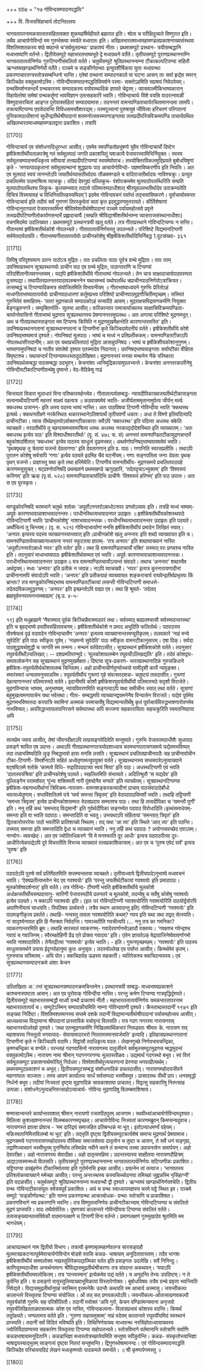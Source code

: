 +++
title = "१७ गोविन्दसम्पादनपद्धतिः"

+++
वि. विजयसिंहाचार्य तोटन्तिल्लयः

भागवतापरनामकसात्वतसंहितावक्ता शुकमहर्षिर्महीयते ब्रह्मरात इति। 
श्रोता च परीक्षिदुच्यते विष्णुरात इति। तथैव आचार्यगोविन्दो मम गुरुर्भक्त्या 
स्मर्यते मध्वरातः इति।
अखिलभारतमाध्वमहामण्डलप्रकाशनाख्यसंस्थया  विंशतिमशतकस्य 
षष्ठे  षष्ठान्ते  च‘सर्वमूलग्रन्थाः’  प्राकाश्यं  नीताः।  प्रथमसम्पुटे  प्रस्थान- 
त्रयीसम्बद्धानि मध्वभाष्याणि वर्तन्ते। द्वितीयेसम्पुटे महाभारतभाष्यभूते द्वे 
मध्वग्रथने  वर्तेते।  तृतीयसम्पुटे  पुराणप्रस्थाननाम्नि  भागवततात्पर्यनिर्णयः 
गुरुटिप्पणीसंवलितो वर्तते। चतुर्थेसम्पुटे श्रुतिप्रस्थाननाम्ना टीकाकल्पटिपण्या 
सहितौ  ऋग्भाष्यखण्डार्थनिर्णयौ  वर्तेते।  पञ्चमे  च  सङ्कीर्णग्रन्थाः 
इत्युपशीर्षिकया युताः मध्वग्रन्थाः प्रकरणाचारतन्त्रस्तोत्रसम्बन्धिनो भान्ति। 
एतेषां ग्रन्थानां सम्पादनकाले या घटना आसन् ताः सर्वा हृद्येव स्मरन् 
किञ्चिदेव  वक्तुकामोऽस्मि।  गोविन्दीयसम्पादनपद्धतिविमर्शने  परमा-
सक्तोऽहमिति सप्रश्रयं निवेदयेयम्।
ग्रन्थविमर्शनसन्दर्भे  ग्रन्थकारस्य  सम्पादकस्य  वयोवस्थादिकं  ज्ञायते 
चेद्वरम्।  व्यासवाल्मीकिभाष्यकारान्  विहायेतरेषां  समेषां  ग्रन्थकर्तॄणां 
भावविज्ञान एतत्सहकारि भवति। 
गोविन्दाचार्यः  विंशे  वयसि  वादरत्नावळीं  विष्णुदासरचितां  आङ्ग्ल 
पुरोवाक्संहितां सम्पादयामास। तदनन्तरं वामनपण्डिताचार्यरचितामानन्दमा
लामपि। तत्रत्याष्टिप्पण्य एवावेदयन्ति विविधसमयवैशारद्यम्। परमपूज्यानां 
पुरुषायुषं  जीवित्वा  हरिचरणं  परिगतानां  पुत्तिकामठाधीशानां 
सुधीन्द्रतीर्थश्रीपादानां शतमनोत्सवस्मरणाङ्गतया तत्वप्रदीपस्त्रिविक्रमपण्डि
ताचार्यग्रथितः  अखिलभारतमाध्वमहामण्डलद्वारा  प्रकाशितः।  तत्रापि 

[[170]]

गोविन्दाचार्य एव संशोधनादिधुरन्धर आसीत्। एवमेव स्वपण्डितोप्रभूषणो 
युवैव गोविन्दाचार्यो दिष्टेन हृषीकेशतीर्थीयताळपत्रेषु गतं सर्वमूलपाठं जगति 
प्रकाशयितुं यशःकायै पेजावरस्वामिभिर्नियुक्तः।
स्वस्य  सर्वमूलसम्पादनमधिकृत्य  स्वीयायां  तत्वप्रदीपटिप्पण्यां 
स्वयमेवोवाच। तस्योक्तिरविकलमुद्घ्रियते बुबोधयिषूणां कृते -
‘भगवत्पादकृतानां सर्वमूलग्रन्थानां शुद्धप्रायः पाठ आचार्यगोविन्दो-
पज्ञमाविष्करणीय इति नियतिः। अत एव मूलपाठं स्वयं जानन्तोऽपि 
जयतीर्थव्यासतीर्थादयः तौळवमण्डले च वादिराजतीर्थादयः नाविश्चक्रुः। 
प्रत्युत प्रचलितमेव पाठमाश्रित्य व्याचक्रुः। तदिदं देवगुह्यं यल्लिकुच-
वंशोपक्रममेव मूलपाठोपलब्धिरिति सम्प्रति मूलपाठोपलब्धिश्च लिकुच-
कुलसम्भवात्  तदात्वे  पलिमारुमठाधीशात्  श्रीरघुवल्लभतीर्थादेव 
उपाक्रम्यतेति विचित्रं विस्मयावहं च विधिनियतिरहस्यमिदम्’1
इदमेव  गोविन्दवचनं  पर्याप्तं  तद्भावाविष्करणे।  पूर्वाचार्यावमन्ता 
गोविन्दाचार्य  इति  तदीयं  सर्वं  गुणगणं  तिरस्कुर्वतां  सतां  कृत 
इदमुद्धरणमुत्तरायते।
कीर्तिशेषाणां गोविन्दानुरागवतां पेजावरस्वमिनां श्रीविश्वेशतीर्थश्रीपादानां 
पञ्चमे पर्यायमहोत्सवे प्रवृत्ते तत्वप्रदीपटिप्पणीलोकार्पणसन्दर्भे प्रह्लादाचार्यैः 
(सम्प्रति  श्रीविद्याश्रीशतीर्थनाम्ना  व्यासराजसंस्थानाधीशाः)  वचनमिदमेव 
उदलिख्यत।
प्रथमसम्पुटे प्रस्थानत्रयी खलु वर्तते। तत्र गीताप्रस्थाने गोविन्दटिप्पण्यः 
न सन्ति। गीताभाष्यं हृषीकेशतीर्थकोशे नोपलभ्यते। गीतातात्पर्यनिर्णयस्तु 
उपलभ्यते। परिशिष्टे विद्यमानटिप्पणी सर्वमेतदावेदयति। 
गीताभाष्यगीतातात्पर्ययोः प्राचीनकोशेषु  श्रीहृषीकेशतीर्थादिभिर्निबद्ध 
1.पुटसंख्या- ३६१

[[171]]

लिपिषु परिदृश्यमानः प्रतनः पाठोऽत्र मुद्रितः। ततः प्रचलिताः पाठाः पूर्वत्र 
ग्रन्थे मुद्रिताः। ततः परम् उपनिषत्प्रस्थान सूत्रप्रस्थानयोः प्राचीन पाठ एव 
ग्रन्थे मुद्रितः, पाठान्तराणि च टिप्पण्यां परिदर्शितानीत्यवगन्तव्यम्। यद्यपि 
हृषीकेशतीर्थीये गीताभाष्यं नोपलभ्यते। तेन चात्र साक्षादाचार्यपाठपरम्परा 
दुःसम्पद्या।  तथापीतरप्रतनतरपाठावलम्बननेन  यथासम्भवं  यथोपलब्धि 
चप्राचीनपाठनिर्णयोऽत्राक्रियत।  तत्सम्बद्धं  च  टिप्पण्यादिकमत्र 
संयोजितमिति विभावनीयम् ॥
गीताभाष्याध्ययने  गुरुभिः  प्रेरितोऽहं  माध्वगीताभाष्यतात्पर्ययोः 
प्राचीनपाठधारणां  कर्तुमप्रभव  परिशिष्टे  प्राचीनपाठमुद्रणौचितीमपृच्छम्। 
सस्मितं गुरुभिरेवं समाहितम्- ‘तात! मुद्रणकाले सम्पादकोऽहं रूप्यपीठे 
आसम्। मुद्रराक्षसविद्रावणकर्मणि नियुक्ता बेङ्गळूरुनगरे। सम्पृक्तिर्नाति-
सुलभा आसीत्। वारिकान्तार रामाचार्याख्यस्य साक्षात्त्रिविक्रमपण्डिता-
चार्यान्तेवासिनो गीताभाष्यं मुद्रणाय सूत्रप्रस्थानस्य प्रेषणानन्तरमुपलब्धः। 
अत अगत्या परिशिष्टे मुद्रणमभूत्। अथ च गीताप्रस्थानसङ्गता मम टिप्पण्यः 
किमिति न मुद्रणमुखमैक्षन्तेति कारणान्तरमस्ति’ इति।
उपनिषत्प्रस्थानगतानां  सूत्रप्रस्थानगतानां  च  टिप्पणीनां  कृते 
किञ्चिदावेदनीयं वर्तते। हृषीकेशतीर्थीये कोशे उपनिषद्भाष्यमात्रं दृश्यते। 
नोपनिषदां मूलपाठः। भाष्यं च माध्वं न प्रतिप्रतीककम्। वामनपण्डितटीकाऽपि 
नोपलब्धासीत्तदानीम्। अत एव यथाप्रचलितपाठं मुद्रिता आसन्नुपनिषदः। 
भाष्यं च हृषीकेशीयकोशानुगुणम्। भाष्याणामुपनिषदां च नातीव संश्लेषो 
दृश्यत  एतस्मादेव  निदानात्।  उपनिषद्भाष्यसङ्गताः  सर्वाष्टीका  वीक्षिता 
विमृष्टाश्च। यथासन्दर्भं टिप्पण्यामधस्तादुदलेखिषत। 
मुद्रणानन्तरं  मनसा  मन्थनेन  नैके  परिष्कारा  उपनिषदर्थसम्बद्धा 
पाठसम्बद्धा उदभूवन्। केचनांशाः ध्वनिमुद्रिकायामुपलभ्यन्ते। केचनांशा 
अनन्तरकालीनेषु गोविन्दीयटीकाटिप्पणीग्रन्थेषु दृष्यन्ते। वेद-वैदिकेषु गाढं 

[[172]]

चिन्तयतां विचारा मूलाधारं विना परिष्कारमर्हन्त्येव। गीतातात्पर्यसम्बद्ध-
न्यायदीपिकाख्यजयतीर्थटीकासङ्गता  सत्यनाथीयटिप्पणी  महत्तरं  साक्ष्यं 
वहत्यत्र ॥
कठवाक्यमेवं भवति- अजीर्यताममृतानामुपेत्य जीर्यन् मर्त्यः क्कधस्थः 
प्रजानन्-  इति  अस्य  पदस्य  भाष्यं  नास्ति।  अतः  पाठविषया  टिप्पणी 
गोविन्दीया भवति 
‘क्कथस्थ इत्यर्थः। क्कथनतीक्ष्णे नरकेस्थितः थकारस्थानेऽतिशयार्थे 
तृतीयवर्णो धकारः। अधा ते विष्णो इतिवदित्यादि प्राचीनटीका। व्यास
तीर्थप्रभृतयोऽर्वाक्तनटीकाकाराः  सर्वेऽपि  ‘क्काधस्थः’  इति  पठित्वा 
अधस्थः क्केति व्याचक्षते। वरदतीर्थीये तु च्छन्दसमभावमाश्रित्य धस्थः 
अधस्थः नरकाद्यदोदेशस्थित इति व्याख्यातम्। ‘अतः क्कधस्थ इत्येव 
पाठः’ इति विश्वाधीश्वरतीर्थाः’ (पॄ. सं. ४७८ स. सं)
अनन्तरं  वामनपण्डितटीकामुद्रणसन्दर्भे  बहुकोशदर्शितात्  ‘क्कधस्थ’ 
इत्येव पाठस्य साधुत्वं दृढमभवत्। अथर्वणोपनिषद्भाष्यवाक्यमेवं भवति। 
‘पृथक्पृथक् तु त्रेतायां यजन्ते देवतागणाः’ इति देवतागणान् इति प्र. 
पाठः। गणानिति स्वरसप्रतीतिः। तथाऽपि पुरातन कोशेषु सर्वत्रापि ‘गणाः’ 
इत्येव पठ्यते इदमिह चैवं घटनीयम्। गणाः सङ्गपतिता जनाः देवताः पृथक् 
पृथग् यजन्ते। प्राज्ञास्तु यथा कृते तथा हरिमेवेति। टिप्पणीयं वामनतीर्थीय-
मुद्रणसमये प्रचलितपाठग्रहे कारणमसूसुचत्। 
षट्प्रश्नोपनिषदि प्रथमप्रश्ने प्रथमखण्डे ऋगुदहारि,
‘तदेतदृचाऽभ्युक्तम्’ इति 
‘विश्वरूपं करिणम्’ इति ऋक् (पृ.सं. ५२०)
वामनपण्डिताचार्यादिभिः  प्राचीनैः  ‘विश्वरूपं  हरिणम्’  इति  पाठ 
उपात्तः। अतः स एव पुरस्कृतः। 

[[173]]

माण्डूकोपनिषदि चरमभागे चतुर्थः श्लोकः ‘अपूर्वोऽनन्तरोऽबाधोऽनपरः 
प्रणवोऽव्ययः इति। तत्रहि माध्वं भाष्यम्-
अपूर्वः कारणाभावान्नाशाभावादनन्तरः। 
परधीनस्थित्यभावादनपर उदाहृतः ॥
हृशीकेषतीर्थीयकोशस्थपाठे  गोविन्दटिप्पणी  भवति  ‘प्राचीनकोशेषु’ 
नाशाभावादनन्तकः।  परधीनस्थित्यभावादनन्तर  उदाहृतः  इति  पठ्यते। 
अर्थौचित्यं तु चिन्त्यम्। (पृ. स. ५२१)
गोविन्दाचार्याणां  मनसि  हृषीकेशतीर्थीयं  प्रमादेन  लिखितं  स्यात्। 
‘अनपरः  इत्यस्य  पदस्य  व्याख्यानस्याभावात्  इति।प्राचीनकोशे  खलु 
अनन्तरः इति शब्दो व्याख्यायत इति च। वामनपण्डितार्यव्याख्यानाध्ययना
नन्तरं  स्फुटतया  ज्ञातम्-  ‘तत्र  अनपरः’  इति  शब्दव्याख्यानं  नास्ति 
‘अपूर्वोऽनन्तरोऽबाधो नपरः’ इति वर्तत’ इति। तथा हि वामनपण्डिताचार्यो 
वक्ति’ तस्मात् परः प्रणवश्च नास्ति इति।
तदनुसारं माध्वभाष्यपाठः हृषीकेशतीर्थसम्मत एवं भवति। 
अपूर्वः कारणाभावान्नाशाभावादनन्तकः। 
पराधीनस्थित्यभावादनन्तर उदाहृतः॥
यत्र वामनपण्डितचार्योऽत्यन्तं संवदते। तथाच ‘अनन्तर’ शब्दस्यैव 
अर्थद्वयम्। मध्वः ‘अनपरः’ इति प्रतीकं न जग्राह। नाऽपि व्याचख्यौ। 
‘नपरः’ इत्यत्र कूरनारायणादीनां प्राचीनानामपि संवादोऽपि भवति। 
‘अनपरः’ इति प्रतीकग्राहं व्याख्यायतः शङ्कराचार्य राघवेन्द्रतीर्थप्रभृतयः 
किं  भ्रान्ताः?  तत्र  माण्डूकोपनिषद्भाष्य  वामनपण्डितटीकायां  लसन्ती 
गोविन्दटिप्पणी समाधत्ते- तदेतदविकलमुद्धरणम्। 
‘अनपरः’ इति इच्छन्तोऽपि ग्राह्या एव। 
तथा हि श्रूयते- ‘तदेतत् ब्रह्मपूर्वमनपरमनन्तमबाह्यम्’ (बृ.उ. ४-५-

[[174]]

१९) इति मधुब्राह्मणे ‘नैवास्मात् पूर्वकं किञ्चिन्नैवास्मादपरं तथा। सर्वस्माद् 
बाह्यतश्चासौ सर्वस्मादन्तरस्था’ इति च बृहद्भाष्ये हयग्रीवसंहितावचनम्। 
हृषीकेशतीर्थकोशे न प्रमाद अभूदिति फलितोर्थः। पदपाठस्य पौरुषेयत्वं 
दृढं वदावदेन गोविन्दाचार्येण ‘अनपरः’ इत्यस्य व्याख्यानान्तरमप्यूरीकृतम्। 
तलवकारे ‘नाहं मन्ये सुवेदेति’ इति पाठः स्वीकृतः पूर्वम्। ‘नाहमन्ये 
सुवेदेति’ पाठः स्वीकृतः वामनटीकानुसारम्। 
एषा दिक्। सर्वदा पाठशुद्धावर्थशुद्धौ च जागर्ति स्म तन्मनः। मन्थनं 
वर्तदेवाऽसीत्। 
सूत्रप्रस्थानं हृषीकेशकोशे वर्तते। तदनुसारं रघुवर्यतीर्थोऽप्यलिखत्। 
-- दशप्रमतिराण्मुदे। 
‘मूलकोशावलम्बेन  रघुवर्योऽलिखद्यतिः’  इति।  तदेवं  कोशद्वय-
समावलोकनेन  सह  सूत्रप्रस्थानं  मुद्रणमुखमैक्षत।  दिष्ट्या  सूत्र-प्रकरण-
भारतप्रस्थानादिकं  गुरुसन्निधाने  हृषीकेश-रघुवर्यतीर्थकोशावलम्बं 
चिन्तितम्।  अहो  प्राचीनाचीर्णपुण्योच्चयो  मामीदृशी  कार्ये  न्ययुङ्क्त। 
स्मारंस्मारं धन्यतामनुभवन्नस्मि। रघुवर्यतीर्थीयं गुरूणां गृहे संवत्सरदशक-
चतुष्टयं तावदासीत्। गुरूणां देहत्यागानन्तरं पलिमारुमठे वर्तते। इदानीमपि 
कोशौ हृषीकेशरघुवर्यतीर्थीयौ पलिमारुमठे सदृशौ विराजेते। 
मुद्रणविन्यासः 
भाष्यम्, अनुभाष्यम्, न्यायविवरणमिति सङ्गत्याऽपि यथा समीचीनः 
स्यात् तथा वर्तते। सूत्राणां बहुमुखत्वमनायासेन यथा भवेत्तथा। गीता-
सम्बद्धमपि  व्याख्यानद्वयमनेनैव  विन्यासेन  विराजते।  यद्येवं  पूर्वमेव 
मुद्रणमभविष्यत्तदा करपात्रि स्वामिनां अस्माकं परमाचार्येषु विद्यामान्यतीर्थेषु 
कृतं पूर्वाचार्यविरुद्धभाषणारोपणमेव नाभविष्यत्। अपसिद्धान्तापलापनिरसने 
सर्वमतस्था अपि सज्जना सहकारायिताः सहचक्रुरिति स्वमतनिष्ठाया अपि 

[[175]]

सत्यप्रेम ज्याय आसीत्, तेषां जीवनदीक्षाऽपि तत्प्रसङ्गवेदितेति सन्तुष्यते। 
गुरुभिः पेजावरमठाधीशैः सुधापाठ प्रसङ्गे श्रावित एष उदन्तः। अथाऽपि 
गीताप्रस्थानगतत्रयोदशाध्याय चरमभागपारायणसमये यद्येवमभविष्यत् तदा 
तन्नाभविष्यदिति लॄङ् निबद्धभावो हासः मनसि लसति।
सूत्रप्रस्थानं प्रचलितप्राचीनपाठैः सह प्राचीनार्वाचीन टीका-टिप्पणी-
विमर्शेनाऽपि सहितं अध्येतृणामत्युपयुक्तं वर्तते।
सूत्रप्रस्थानस्य सप्तमपत्रेऽनुव्याख्याने षट्षष्टितमे श्लोके ‘कामतो विधि-
रुद्रादिपददात्र्या स्वयं श्रिया’ इति पाठः। अधस्थटिप्पणी एवं भवति 
‘दातास्वयंश्रिया’ इति प्राचीनकोशेषु पठ्यते। स्खलितमिति संभाव्यते। 
अदितिश्रुतौ ‘स यद्यदेव’ इति पुल्लिङ्गेन परामर्शवत् ‘पुंभ्यः शक्तिमती नारी 
पुंशब्देनैव भण्यते’ इति व्याख्येयम्। 
सूत्रप्रस्थानटिप्पण्या  हृषीकेश-पद्मनाभतीर्थानां  त्रिविक्रम-नारायण- 
वामनशङ्करकव्यादीनां प्राचाम् पाठसंवादादेर्बोधो भवत्यध्येतॄणाम्। 
सप्तविंशतितमे  पत्रे  ‘घर्मा  समन्ता  त्रिवृतम्’  इति  वेदपदपाठविमर्शो 
भवति। तथाहि तट्टिप्पणी ‘समन्ता त्रिवृतम्’ इत्येव प्राचीनकोशसम्मतः 
वेदसप्रदाय सम्मतश्च पाठः। तथा हि तत्वदीपिका च ‘समन्तौ पूर्णौ’ इति। 
ननु तर्हि कथं ‘समन्ताद् विद्यमानौ’ इति गुर्वर्थदीपिका सङ्गम्येत पदपाठ 
विरोधादिति।इत्थंसमाधेयम्- समन्ता इति वा भवति पदपाठः। समन्तादिति 
वा भवतु। उभयथाऽपि संहितायां ‘समन्तात् त्रिवृतं’ इति द्वितकारोत्तररेफः 
पाठो भवतीति प्रातिशाख्ये स्थितम्। तद् यथा ‘आ त्वा’ इति स्थिते ‘आत् 
त्वा’ इति पठन्ति। तस्मात् समन्ता इति समन्तादिति द्वेधा च व्याख्यानं 
भवति। ननु तर्हि कथं पदपाठः ? अयोगव्यवच्छेद एवाऽयम्। नान्योग-
व्यवच्छेदः। अत एव ज्योतिरधिकरणे ‘वि मे मनश्चरति दूर आधीः’ इत्यत्र 
पदपाठरीत्या दूर-आधीरित्येकपद्येऽपि दूरे विचरतीति विभज्य व्याख्यातं 
तत्वप्रकाशिकायाम्। अत एव च ‘पुरुष एवेदं सर्वं’ इत्यत्र ‘पुरुषः’ इति 

[[176]]

पदपाठेऽपि पुरुषे सर्वं प्रतिष्ठितमिति सप्तम्यन्ततया व्याचक्षते।
तृतीयाध्याये द्वितीयपादेऽनुभाष्ये मध्ववचनं भवति। 
‘ऐक्यप्रतीत्यभावेन भेद एव गवश्वयोः’ इति ‘परन्तु जयतीर्थटीकायां 
गवश्वयोः इति प्रमादपाठः। मूलकोशेष्वदर्शनात्’ इति वर्तते। तत्र गोविन्द-
टीप्पणी  भवति  हृषीकेशतीर्थीये  मूलकोशे  अधोक्षजतीर्थीयसम्प्रदायानु-
सारिणी  पेजावरमठीये  प्रतनतरे  च  मूलकोशे,  तदन्येषु  च  सर्वेषु  कोशेषु 
गवश्वयोः इत्येव पठ्यते। न क्काऽपि गवाश्वयोः इति। 
(इतः परं गोविन्दटिप्प्णी गवाश्वयोरिति गवश्वयोरिति पाठयोर्द्वयोरपि 
अपाणिनीयत्वं साधयति। पिपठिषवः प्रार्थयन्ते। तत्रैव स्थान आस्वादन्तु 
इति)
गोविन्दटिप्पणी ‘गवश्वयोः’ इति पाठमङ्गीकृत्य प्रवर्तते। तथाहि-
नन्वस्तु  तावता  गवश्वयोरिति  कथम्?  गवय  इति  यथा  तथा  तद्वत् 
सेत्स्यति।  गां  सादृश्येनायत  इति  हि  नैरुक्ता  निर्वदन्ति।  गामञ्चतीति 
गवचीत्यपि।...
ननु तत्र का गमनिका? व्याकरणान्तरमिति ब्रूमः। तथाहि सारस्वतं 
व्याकरणम्- गवादेरवर्णागमोऽक्षादौ वक्तव्यः। ‘गवक्षश्च गवेन्द्रश्च गवाग्रं च 
गवाजिनम्। स्वैरमक्षोहिणी प्रैढ एते प्रोक्ता गवादयः’ इति। एतेन ज्ञायतेऽक्
षेद्राग्राजिनेष्वेवावर्णागमो  भवति  नाश्वादाविति।  तेनैतद्रीत्या  ‘गवश्वयोः’ 
इत्येव भवति। - इति। 
गुरूनपृच्छमहम्।  ‘गवश्वयोः’  इति  पाठस्य  साधुत्वसमर्थने  प्रयास 
ईदृगपोहानुमा कुतः अनुसृतः। तदस्योल्लेख एव पर्याप्त आसीत्। किमर्थमेवं 
कृतम्। 
गुरुरुवाच  सस्मितम्  -  अयि  पोत।  क्कचिदपोह  ऊहस्य  सहकारी। 
व्यतिरेकश्च  क्कचिदन्वयस्य।  एवं  सूत्रप्रस्थानसम्पादनक्रमे  अंशाः  केचन 

[[177]]

उल्लिखिताः अान्तं सूत्रप्रस्थानसम्पादनक्रमचिन्तनेन। प्रस्थानत्रयी सम्बद्ध-
माध्वभाष्यप्रकाशने काश्चनास्पष्टता आसन्। अत एव पुरोवाक् गोविन्दीया 
नास्ति। परन्तु क्रमेण टिप्पण्या गात्रवृद्धिर्दृश्यते।
द्वितीयसम्पुटे महाभारतसम्बद्धौ माध्वौ ग्रन्थौ प्राकाश्यं नीतौ। 
महाभारततात्पर्यनिर्णयः  यमकभारतापरनाम  महाभारततात्पर्यं  च। 
सम्पुटेऽस्मिन् सम्पादकीयमिति नाम्ना गोविन्दवाणी दृश्यते। क्रैस्ताब्दस्तदानीं 
१९७१ इति सङ्ख्या निर्दिष्टा। विंशतिमशतमानस्य सप्तमे दशके तदानीं 
विद्यामान्यतीर्थश्रीपादानां पर्यायमहोत्सव आसीत्। आध्यक्ष्याच्च विद्यामान्य 
श्रीपादानां प्रास्ताविकं वचोवृन्दं विलसति। यत्र गदग नगरस्य नारायणराव् 
महाभागस्योल्लेखो  दृश्यते।  ‘तथा  एतन्मुद्रणकर्मणि  निखिलमार्थिकभारं 
निरूढवतः श्रीमतः के. नारायण राव् महाशयस्य निस्तुलो भगवत्पाद-
सेवायामादरभरो नितरामस्मानावर्जयति’ इत्यादि। 
इतिहासप्रस्थानगतानां टिप्पणीनां कृते न किञ्चिदपि वदामि। विद्वांसौ 
तदधिकृत्य  वदतः।  लेखनगुच्छे  निर्णयभावचन्द्रिका,  कृष्णचन्द्रिका  च 
वर्ण्यते। परन्त्वहं गदगवासिनो नारायणस्य दातुर्जीवने सर्वमूलसम्पुटमुद्रणस
म्बद्धमुदन्तं  वक्तुकामोऽस्मि।  नारायण  नामा  श्रीमान्  गदगनगरगण्यः 
मूलतस्तौळवः।  उद्यमार्थं  गदगस्थो  बभूव।  स्वं  वित्तं  सर्वमूलसम्पुट 
प्रकाशनार्थमर्पयितुं  निर्दधार।  विश्वेशतीर्थपूज्यचरणानां  प्रेरणया 
भगवत्प्रीत्यर्थम्।  प्रथमसम्पुटप्रकाशनं  च  अभूत्।  द्वितीयसम्पुटसम्बद्धं 
संशोधनादिकं प्रचलदासीत्। नारायणमहोदयजीवने महानाघातः सञ्जातः। 
तस्य आपणं कार्यालयः सार्धं सर्वसम्पदा भस्मीबभूव। प्रासादस्थः वीथीं 
प्राप। धनसमृद्धो निर्धनो बभूव। 
तदीयां निःस्वतां दृष्ट्वा मुद्रणादिकं सावकाशतया प्राचलत्। विद्वत्सु 
सहकारिषु  निरुत्साह  उत्पन्नाः।  संशोधनेऽनुत्पन्ननिरुत्साहोऽप्याचार्य-
गोविन्दः मुद्रणादिषु विलम्बमाशिश्राय।

[[178]]

षण्मासाभ्यन्तरे  कार्यान्तरवशात्  श्रीमान्  नारायणो  रजतपीठपुरम् 
आजगाम। रथवीथ्यांआचार्यगोविन्दमदृश्यत। मिलित्वा कुशलप्रश्नानन्तरं 
विलम्बकारणमपृच्छत्।  आचार्यगोविन्दः  निःस्वतां  कारणमब्रुवन् 
किमप्यन्यदुवाच। नारायणस्तं ज्ञात्वा प्रोवाच - ‘मम दारिद्र्यं समाजहित 
प्रतिबन्धकं मा भूत्। इतोऽप्याधमर्ण्यं वहेयम्। मन्निःस्वतानिमित्तविलम्बो 
मा  भूत्’  इति।  तद्भृतिं  दृष्ट्वा  द्वितीयसम्पुटकार्यशेषं  समाप्य  मुद्रणार्थं 
प्रेषयामास।  मुद्रणसमये  गदगनारायणमहोदयस्य  पौर्विक्या  समाजसेवया 
दातृत्वेन च तुष्टा च आसन्, ते सर्वे धनं सङ्गृह्य, तद्वाणिज्यभवनं भस्मीभूतम् 
पुनर्निर्माय तस्मिन्नेव नवीने भवने तं सन्मान्य तस्मा उपायनत्वेन समार्पयन्। 
अहो  देवपरीक्षा।  अहो  नारायणस्य  सेवादीक्षा।  अहो  दातृत्वमहिमा। 
उदन्तस्यास्य साक्षीतया नारायणदौहित्रम् अद्याऽप्यस्मन्मध्ये विलसति। 
तृतीयसम्पुटे  पुराणप्रस्थाननाम्ना  भागवततात्पर्यनिर्णयः  सटिप्पणीकः 
प्रकाशितः। यट्टिप्पण्या उपबृंहणेन टीकानिर्मातव्या इति गुरोर्मनसि इच्छा 
आसीत्। प्रयत्नेन तां तत्याज। ‘भागवतस्य प्रतिश्लोकव्याख्याने ममेच्छा 
आसीत्।  परन्तु  अन्तःस्थस्य  कस्यचिच्चोदनया  तमिच्छां  जुह्वन्नस्मि 
नृसिंहाग्नौ’ इति वदन्नासीत्।
चतुर्थसम्पुटे  श्रुतिप्रस्थाननाम्ना  मध्वग्रन्थौ  द्वौ  दृश्यते।  ऋग्भाष्यं 
खण्डार्थनिर्णयश्चेति।  द्वितीयः  ग्रन्थः  गोविन्दटीकासंयुतः  वर्षत्रयपूर्वं 
प्रकाशितः। अयं च ग्रन्थः स्वाध्याययज्ञस्य चरमे घट्टे स्थित इव।
पञ्चमे सम्पुटे ‘सङ्कीर्णग्रन्था:’ इति नाम्ना प्रकरणग्रन्था आचारबोधक-
ग्रन्थाः स्तोत्राणि च प्राकाशिषत। प्रकरणविभागे नव प्रकरणानि भवन्ति। 
तत्र विष्णुतत्वनिर्णयः प्राचीनटीकाभ्याम् गोविन्दटिप्पण्या च संवलितो मुद्रणं 
प्राप्स्यति। वादः तथैवोर्वरितः। दूषणत्रयं कालान्तरे गोविन्दीयया टिप्पण्या 
संवलितं वर्तते। तत्वसङ्ख्यानतत्वविवेकौ वादमानलक्षणे च टिप्पणीं विना 
वर्तन्ते। प्रमाणलक्षणं गुरुमुखादेव श्रुतमिति मम भागधेयम्।

[[179]]

आचारप्रस्थानं नाम द्वितीयो विभागः। तत्रत्यौ कृष्णामृतमहार्णवतन्त्र
सारसङ्ग्रहौ  मूलमात्रप्रकटनात्पूर्वमेवाचार्यगोविन्देन  षोडशे  वयसि  कन्नड-
भाषायाम् अनूदितावास्ताम्। तदैव भागशः हृषीकेशतीर्थीयं समवलोक्य 
नखस्तुतिरेकपद्यात्मिका  वर्तत  इति  प्रसङ्गतः  उदलेखि।  सर्वे  निनिन्दुः। 
काणियूरुमठाधीशा अन्वर्थनामानः श्रीविद्यासमुद्रतीर्थश्रीचरणाः तत्र संवदन्त 
अकथयन्।  ‘मयाऽपि  हृषीकेशतीर्थीयमवलोकितम्।  तत्र  ‘पान्त्वस्मान्’ 
इत्येकमेव पद्यं वर्तते। य अनूदन्ति तेभ्यः उपदिष्टम्। न ते कुर्वन्ति इति। स 
प्रसङ्गो  वायुस्तुतिव्याख्याभूमिकायां  विस्तारेणोक्तः।  बुबोधयिषवः  तत्रैव 
ग्रन्थे प्रवृत्ता भवन्त्विति निवेद्यते। विद्यासमुद्रतीर्थानुग्रहं स्वस्मिन् वृत्तमनेकैः 
उदन्तैः कथयति स्म आचार्य अस्मासु।
जयन्तीकल्पः कालान्तरे विस्तृतया टिप्पण्या संयोजितः। ओं तत् सत् 
प्रणवकल्पोऽपि।  जयन्तीकल्प-ओंतत्सत्प्रणवकल्पौ  रघुवर्यकोशे  गुरुभिः 
सह परिशीलितौ। तदानीं मयोक्तं ‘अयि गुरो, केचन पण्डितंमन्यमाना 
अनृजवो रघुवर्यलिखितताळपत्रात्मकः कोश एव नास्ति, गोविन्दकल्पना-
विलासप्रभावं कोशस्य वदन्ति। किमर्थं तदुपेक्ष्यते। भण्यतामत्र वर्तते इति। 
‘गुरुणा  सहासमुक्तम्’  नाहं  वदेयम्  कालान्तरे  रघुवर्यीयमिदं  स्वस्थानं 
प्राप्स्यति। तदानीं सर्वं विदितं भविष्यति इति। तिथिनिर्णयाख्यः माध्वग्रन्थः 
नरसिंहोपाध्यायाख्यस्य ज्योतिर्विदाग्रण्यस्य सहकारेण विस्तृतया टिप्पण्या 
सहोपलभ्यते।
स्तोत्रविभागे वर्तमानानि स्तोत्राणि सर्वाणि कन्नडभाषायामनूदितानि। 
कन्नडाभिज्ञा  मध्वस्तोत्रच्छायेयमिति  सन्तुष्य  स्वीकुर्वन्ति।  कन्नड-
संस्कृतोभयाभिज्ञा भाषाद्वयस्याद्भुतम् साङ्गत्यं दृष्ट्वा नितरां सन्तुष्यन्ति। 
द्विगुणस्तेषामानन्दः। एवं गोविन्दसम्पादनपद्धतिं किञ्चिदेव परिचाययदिदं 
लेखनं मध्वकृष्णयोः पादकमले समर्प्यते।
॥ श्री कृष्णार्पणमस्तु ॥

[[180]]
